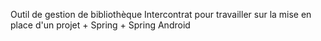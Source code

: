 Outil de gestion de bibliothèque
Intercontrat pour travailler sur la mise en place d'un projet + Spring + Spring Android